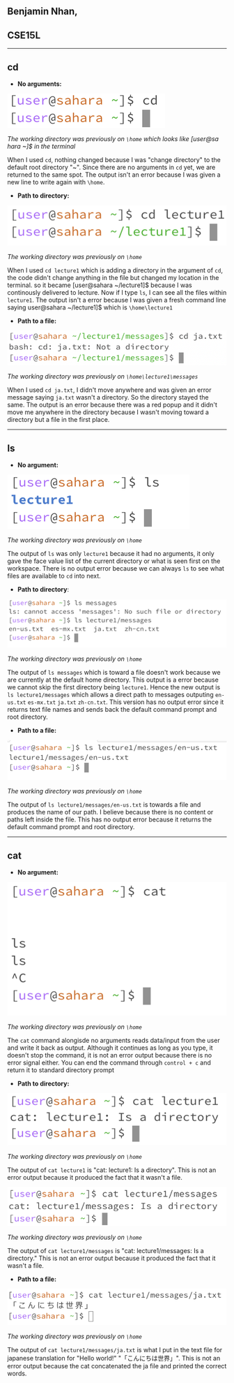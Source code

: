 ## Benjamin Nhan, 
## CSE15L
---
## **cd**

- **No arguments:**

![Image](cd1.png)

*The working directory was previously on `\home` which looks like [user@sa  hara ~]$ in the terminal*

When I used `cd`, nothing changed because I was "change directory" to the default root directory "~".
Since there are no arguments in `cd` yet, we are returned to the same spot.
The output isn't an error because I was given a new line to write again with `\home`.

- **Path to directory:**

![Image](cd2.png)

*The working directory was previously on `\home`*

When I used `cd lecture1` which is adding a directory in the argument of `cd`, the code didn't change anything in the file but changed my location in the terminal. so it became [user@sahara ~/lecture1]$ because I was continously delivered to lecture. Now if I type `ls`, I can see all the files within `lecture1`.
The output isn't a error because I was given a fresh command line saying user@sahara ~/lecture1]$ which is `\home\lecture1`

- **Path to a file:**

![Image](cd3.png)

*The working directory was previously on `\home\lecture1\messages`*

When I used `cd ja.txt`, I didn't move anywhere and was given an error message saying `ja.txt` wasn't a directory. So the directory stayed the same.
The output is an error because there was a red popup and it didn't move me anywhere in the directory because I wasn't moving toward a directory but a file in the first place.

---

## **ls**

- **No argument:**

![Image](ls1.png)

*The working directory was previously on `\home`*

The output of `ls` was only `lecture1` because it had no arguments, it only gave the face value list of the current directory or what is seen first on the workspace.
There is no output error because we can always `ls` to see what files are available to `cd` into next.

- **Path to directory**:

![Image](ls3.png)

*The working directory was previously on `\home`*

The output of `ls messages` which is toward a file doesn't work because we are currently at the default home directory. This output is a error because we cannot skip the first directory being `lecture1`. Hence the new output is `ls lecture1/messages` which allows a direct path to messages outputing `en-us.txt`  `es-mx.txt`  `ja.txt`  `zh-cn.txt`. This version has no output error since it returns text file names and sends back the default command prompt and root directory.

- **Path to a file:**

![Image](ls4.png)

*The working directory was previously on `\home`*

The output of `ls lecture1/messages/en-us.txt` is towards a file and produces the name of our path. I believe because there is no content or paths left inside the file. This has no output error because it returns the default command prompt and root directory.

---

## **cat**

- **No argument:**

![Image](cat1.png)

*The working directory was previously on `\home`*

The `cat` command alongisde no arguments reads data/input from the user and write it back as output. Although it continues as long as you type, it doesn't stop the command, it is not an error output because there is no error signal either. You can end the command through `control + c` and return it to standard directory prompt

- **Path to directory:**

![Image](cat2.png)

*The working directory was previously on `\home`*

The output of `cat lecture1` is "cat: lecture1: Is a directory". This is not an error output because it produced the fact that it wasn't a file.

![Image](cat3.png)

*The working directory was previously on `\home`*

The output of `cat lecture1/messages` is "cat: lecture1/messages: Is a directory." This is not an error output because it produced the fact that it wasn't a file.

- **Path to a file:**

![Image](cat3.5.png)

*The working directory was previously on `\home`*

The output of `cat lecture1/messages/ja.txt` is what I put in the text file for japanese translation for "Hello world!" "「こんにちは世界」". This is not an error output because the cat concatenated the ja file and printed the correct words.
